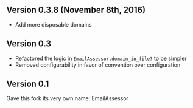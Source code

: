## Version 0.3.8 (November 8th, 2016)
- Add more disposable domains

## Version 0.3
- Refactored the logic in `EmailAssessor.domain_in_file?` to be simpler
- Removed configurability in favor of convention over configuration

## Version 0.1
Gave this fork its very own name: EmailAssessor
